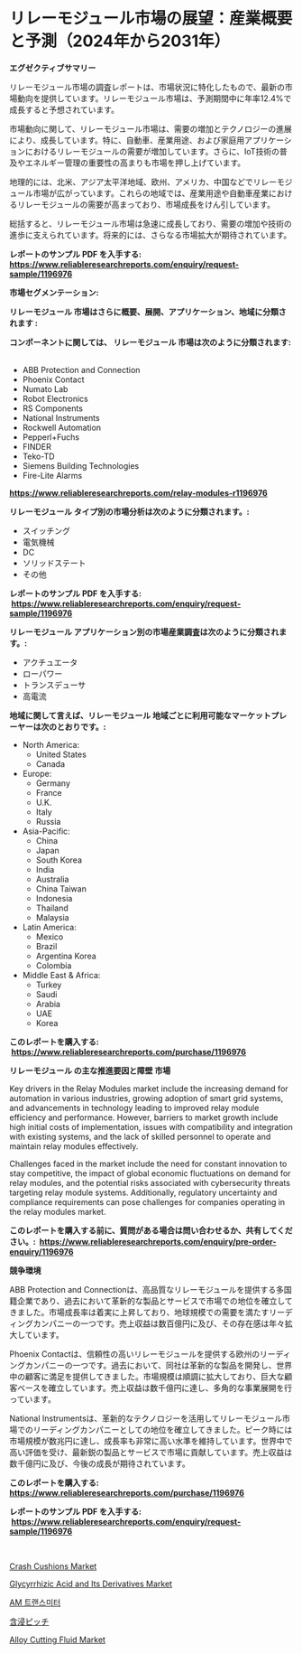 <p><h1>リレーモジュール市場の展望：産業概要と予測（2024年から2031年）</h1></p><p><strong>エグゼクティブサマリー</strong></p>
<p><p>リレーモジュール市場の調査レポートは、市場状況に特化したもので、最新の市場動向を提供しています。リレーモジュール市場は、予測期間中に年率12.4%で成長すると予想されています。</p><p>市場動向に関して、リレーモジュール市場は、需要の増加とテクノロジーの進展により、成長しています。特に、自動車、産業用途、および家庭用アプリケーションにおけるリレーモジュールの需要が増加しています。さらに、IoT技術の普及やエネルギー管理の重要性の高まりも市場を押し上げています。</p><p>地理的には、北米、アジア太平洋地域、欧州、アメリカ、中国などでリレーモジュール市場が広がっています。これらの地域では、産業用途や自動車産業におけるリレーモジュールの需要が高まっており、市場成長をけん引しています。</p><p>総括すると、リレーモジュール市場は急速に成長しており、需要の増加や技術の進歩に支えられています。将来的には、さらなる市場拡大が期待されています。</p></p>
<p><strong>レポートのサンプル PDF を入手する: <a href="https://www.reliableresearchreports.com/enquiry/request-sample/1196976">https://www.reliableresearchreports.com/enquiry/request-sample/1196976</a></strong></p>
<p><strong>市場セグメンテーション:</strong></p>
<p><strong> リレーモジュール 市場はさらに概要、展開、アプリケーション、地域に分類されます :</strong></p>
<p><strong>コンポーネントに関しては、 リレーモジュール 市場は次のように分類されます: &nbsp;</strong></p>
<p><ul><li>ABB Protection and Connection</li><li>Phoenix Contact</li><li>Numato Lab</li><li>Robot Electronics</li><li>RS Components</li><li>National Instruments</li><li>Rockwell Automation</li><li>Pepperl+Fuchs</li><li>FINDER</li><li>Teko-TD</li><li>Siemens Building Technologies</li><li>Fire-Lite Alarms</li></ul></p>
<p><strong><a href="https://www.reliableresearchreports.com/relay-modules-r1196976">https://www.reliableresearchreports.com/relay-modules-r1196976</a></strong></p>
<p><strong> リレーモジュール タイプ別の市場分析は次のように分類されます。:</strong></p>
<p><ul><li>スイッチング</li><li>電気機械</li><li>DC</li><li>ソリッドステート</li><li>その他</li></ul></p>
<p><strong>レポートのサンプル PDF を入手する: &nbsp;<a href="https://www.reliableresearchreports.com/enquiry/request-sample/1196976">https://www.reliableresearchreports.com/enquiry/request-sample/1196976</a></strong></p>
<p><strong> リレーモジュール アプリケーション別の市場産業調査は次のように分類されます。:</strong></p>
<p><ul><li>アクチュエータ</li><li>ローパワー</li><li>トランスデューサ</li><li>高電流</li></ul></p>
<p><strong>地域に関して言えば、リレーモジュール 地域ごとに利用可能なマーケットプレーヤーは次のとおりです。:</strong></p>
<p><ul>
    <li>
        North America:
        <ul>
            <li>United States</li>
            <li>Canada</li>
        </ul>
    </li>
    <li>
        Europe:
        <ul>
            <li>Germany</li>
            <li>France</li>
            <li>U.K.</li>
            <li>Italy</li>
            <li>Russia</li>
        </ul>
    </li>
    <li>
        Asia-Pacific:
        <ul>
            <li>China</li>
            <li>Japan</li>
            <li>South Korea</li>
            <li>India</li>
            <li>Australia</li>
            <li>China Taiwan</li>
            <li>Indonesia</li>
            <li>Thailand</li>
            <li>Malaysia</li>
        </ul>
    </li>
    <li>
        Latin America:
        <ul>
            <li>Mexico</li>
            <li>Brazil</li>
            <li>Argentina Korea</li>
            <li>Colombia</li>
        </ul>
    </li>
    <li>
        Middle East & Africa:
        <ul>
            <li>Turkey</li>
            <li>Saudi</li>
            <li>Arabia</li>
            <li>UAE</li>
            <li>Korea</li>
        </ul>
    </li>
    </ul></p>
<p><strong>このレポートを購入する: &nbsp;<a href="https://www.reliableresearchreports.com/purchase/1196976">https://www.reliableresearchreports.com/purchase/1196976</a></strong></p>
<p><strong>リレーモジュール の主な推進要因と障壁 市場</strong></p>
<p><p>Key drivers in the Relay Modules market include the increasing demand for automation in various industries, growing adoption of smart grid systems, and advancements in technology leading to improved relay module efficiency and performance. However, barriers to market growth include high initial costs of implementation, issues with compatibility and integration with existing systems, and the lack of skilled personnel to operate and maintain relay modules effectively.</p><p>Challenges faced in the market include the need for constant innovation to stay competitive, the impact of global economic fluctuations on demand for relay modules, and the potential risks associated with cybersecurity threats targeting relay module systems. Additionally, regulatory uncertainty and compliance requirements can pose challenges for companies operating in the relay modules market.</p></p>
<p><strong>このレポートを購入する前に、質問がある場合は問い合わせるか、共有してください。:&nbsp; <a href="https://www.reliableresearchreports.com/enquiry/pre-order-enquiry/1196976">https://www.reliableresearchreports.com/enquiry/pre-order-enquiry/1196976</a></strong></p>
<p><strong>競争環境</strong></p>
<p><p>ABB Protection and Connectionは、高品質なリレーモジュールを提供する多国籍企業であり、過去において革新的な製品とサービスで市場での地位を確立してきました。市場成長率は着実に上昇しており、地球規模での需要を満たすリーディングカンパニーの一つです。売上収益は数百億円に及び、その存在感は年々拡大しています。</p><p>Phoenix Contactは、信頼性の高いリレーモジュールを提供する欧州のリーディングカンパニーの一つです。過去において、同社は革新的な製品を開発し、世界中の顧客に満足を提供してきました。市場規模は順調に拡大しており、巨大な顧客ベースを確立しています。売上収益は数千億円に達し、多角的な事業展開を行っています。</p><p>National Instrumentsは、革新的なテクノロジーを活用してリレーモジュール市場でのリーディングカンパニーとしての地位を確立してきました。ピーク時には市場規模が数兆円に達し、成長率も非常に高い水準を維持しています。世界中で高い評価を受け、最新鋭の製品とサービスで市場に貢献しています。売上収益は数千億円に及び、今後の成長が期待されています。</p></p>
<p><strong>このレポートを購入する: &nbsp; <a href="https://www.reliableresearchreports.com/purchase/1196976">https://www.reliableresearchreports.com/purchase/1196976</a></strong></p>
<p><strong>レポートのサンプル PDF を入手する: &nbsp;<a href="https://www.reliableresearchreports.com/enquiry/request-sample/1196976">https://www.reliableresearchreports.com/enquiry/request-sample/1196976</a></strong><strong></strong></p>
<p>&nbsp;</p>
<p><p><a href="https://github.com/Chiragrp22/Market-Research-Report-List-4/blob/main/crash-cushions-market.md">Crash Cushions Market</a></p><p><a href="https://www.linkedin.com/pulse/glycyrrhizic-acid-its-derivatives-market-research-report-unlocks-lrewc?trackingId=pzizH7gj4J9KgRBSiX%2FkKQ%3D%3D">Glycyrrhizic Acid and Its Derivatives Market</a></p><p><a href="https://medium.com/@marchall15/am-%EC%86%A1%EC%8B%A0%EA%B8%B0-%EC%8B%9C%EC%9E%A5-%EA%B7%9C%EB%AA%A8-%EC%8B%9C%EC%9E%A5-%EC%A0%84%EB%A7%9D-%EB%B0%8F-%EC%8B%9C%EC%9E%A5-%EC%98%88%EC%B8%A1-2024%EB%85%84%EB%B6%80%ED%84%B0-2031%EB%85%84%EA%B9%8C%EC%A7%80-4565f15df036">AM 트랜스미터</a></p><p><a href="https://medium.com/@jonathanforsyth44/%E7%9D%80%E5%BA%8A%E4%BF%83%E9%80%B2%E5%89%A4%E5%B8%82%E5%A0%B4-%E3%82%BF%E3%82%A4%E3%83%97-%E5%BF%9C%E7%94%A8-%E5%9C%B0%E7%90%86%E5%88%A5%E3%81%AE%E5%8C%85%E6%8B%AC%E7%9A%84%E8%A9%95%E4%BE%A1-787b309691d8">含浸ピッチ</a></p><p><a href="https://www.linkedin.com/pulse/alloy-cutting-fluid-market-dynamics-2024-2031-also-its-trends-bzbjf?trackingId=89aK2HAPcOE%2Ftm%2BOilrZkw%3D%3D">Alloy Cutting Fluid Market</a></p></p>